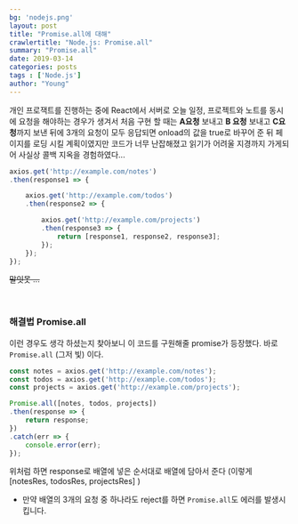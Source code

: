 ```yaml
---
bg: 'nodejs.png'
layout: post
title: "Promise.all에 대해"
crawlertitle: "Node.js: Promise.all"
summary: "Promise.all"
date: 2019-03-14
categories: posts
tags : ['Node.js']
author: "Young"
---
```


 개인 프로잭트를 진행하는 중에  React에서 서버로 오늘 일정, 프로젝트와 노트를 동시에 요청을 해야하는 경우가 생겨서 처음 구현 할 때는 **A요청** 보내고 **B 요청** 보내고 **C요청**까지 보낸 뒤에 3개의 요청이 모두 응답되면 onload의 값을 true로 바꾸어 준 뒤 페이지를 로딩 시킬 계획이였지만 코드가 너무 난잡해졌고 읽기가 어려울 지경까지 가게되어 사실상 콜백 지옥을 경험하였다...

```javascript
axios.get('http://example.com/notes')
.then(response1 => {

    axios.get('http://example.com/todos')
    .then(response2 => {

        axios.get('http://example.com/projects')
        .then(response3 => {
            return [response1, response2, response3];
        });
    });
});
```

~~말잇못 ...~~

<br/>

### 해결법 Promise.all

이런 경우도 생각 하셨는지 찾아보니 이 코드를 구원해줄 promise가 등장했다. 바로 `Promise.all` (그저 빛) 이다.

```javascript
const notes = axios.get('http://example.com/notes');
const todos = axios.get('http://example.com/todos');
const projects = axios.get('http://example.com/projects');

Promise.all([notes, todos, projects])
.then(response => {
    return response;
})
.catch(err => {
    console.error(err);
});
```

위처럼 하면 response로 배열에 넣은 순서대로 배열에 담아서 준다 (이렇게 \[notesRes, todosRes, projectsRes\] )

- 만약 배열의 3개의 요청 중 하나라도 reject를 하면 `Promise.all`도 에러를 발생시킵니다.
